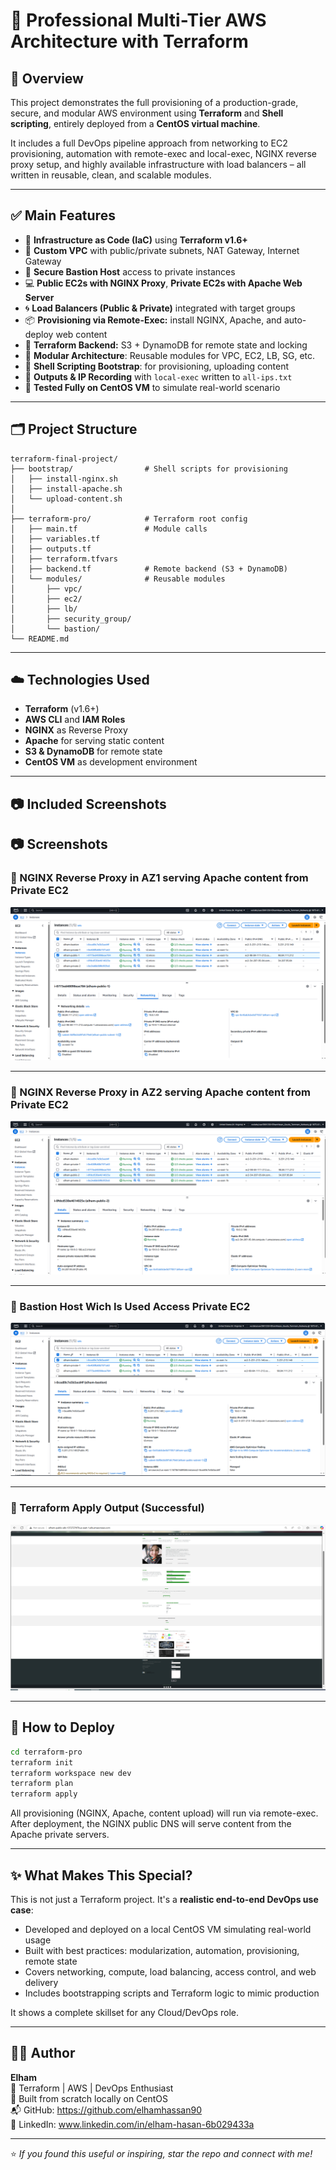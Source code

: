 # 🚀 Professional Multi-Tier AWS Architecture with Terraform

## 🌟 Overview
This project demonstrates the full provisioning of a production-grade, secure, and modular AWS environment using **Terraform** and **Shell scripting**, entirely deployed from a **CentOS virtual machine**.

It includes a full DevOps pipeline approach from networking to EC2 provisioning, automation with remote-exec and local-exec, NGINX reverse proxy setup, and highly available infrastructure with load balancers – all written in reusable, clean, and scalable modules.

---

## ✅ Main Features

- 🔧 **Infrastructure as Code (IaC)** using **Terraform v1.6+**
- 🧱 **Custom VPC** with public/private subnets, NAT Gateway, Internet Gateway
- 🔐 **Secure Bastion Host** access to private instances
- 💻 **Public EC2s with NGINX Proxy**, **Private EC2s with Apache Web Server**
- 🌀 **Load Balancers (Public & Private)** integrated with target groups
- 📦 **Provisioning via Remote-Exec:** install NGINX, Apache, and auto-deploy web content
- 🔁 **Terraform Backend:** S3 + DynamoDB for remote state and locking
- 🧩 **Modular Architecture**: Reusable modules for VPC, EC2, LB, SG, etc.
- 🧰 **Shell Scripting Bootstrap**: for provisioning, uploading content
- 📃 **Outputs & IP Recording** with `local-exec` written to `all-ips.txt`
- 🧪 **Tested Fully on CentOS VM** to simulate real-world scenario

---

## 🗂️ Project Structure
```
terraform-final-project/
├── bootstrap/                # Shell scripts for provisioning
│   ├── install-nginx.sh
│   ├── install-apache.sh
│   └── upload-content.sh
│
├── terraform-pro/            # Terraform root config
│   ├── main.tf               # Module calls
│   ├── variables.tf
│   ├── outputs.tf
│   ├── terraform.tfvars
│   ├── backend.tf            # Remote backend (S3 + DynamoDB)
│   └── modules/              # Reusable modules
│       ├── vpc/
│       ├── ec2/
│       ├── lb/
│       ├── security_group/
│       └── bastion/
└── README.md
```

---

## ☁️ Technologies Used

- **Terraform** (v1.6+)
- **AWS CLI** and **IAM Roles**
- **NGINX** as Reverse Proxy
- **Apache** for serving static content
- **S3 & DynamoDB** for remote state
- **CentOS VM** as development environment

---

## 📷 Included Screenshots
## 📷 Screenshots
### 🔹 NGINX Reverse Proxy in AZ1 serving Apache content from Private EC2
![NGINX Proxy1](./screenshots/nginx-proxy1.png)

---

### 🔹 NGINX Reverse Proxy in AZ2 serving Apache content from Private EC2
![NGINX Proxy2](./screenshots/nginx-proxy2.png)

---

### 🔹 Bastion Host Wich Is Used Access Private EC2
![Bastion Access](./screenshots/bastion-access.png)

---

### 🔹 Terraform Apply Output (Successful)
![Terraform Apply](./screenshots/terraform-apply-success.png)

---

## 📌 How to Deploy
```bash
cd terraform-pro
terraform init
terraform workspace new dev
terraform plan
terraform apply
```

All provisioning (NGINX, Apache, content upload) will run via remote-exec. After deployment, the NGINX public DNS will serve content from the Apache private servers.

---

## ✨ What Makes This Special?

This is not just a Terraform project. It's a **realistic end-to-end DevOps use case**:
- Developed and deployed on a local CentOS VM simulating real-world usage
- Built with best practices: modularization, automation, provisioning, remote state
- Covers networking, compute, load balancing, access control, and web delivery
- Includes bootstrapping scripts and Terraform logic to mimic production

It shows a complete skillset for any Cloud/DevOps role.

---

## 👩‍💻 Author
**Elham**  
🔧 Terraform | AWS | DevOps Enthusiast  
🚀 Built from scratch locally on CentOS  
📬 GitHub: https://github.com/elhamhassan90  
🔗 LinkedIn: www.linkedin.com/in/elham-hasan-6b029433a

---

⭐ *If you found this useful or inspiring, star the repo and connect with me!*

